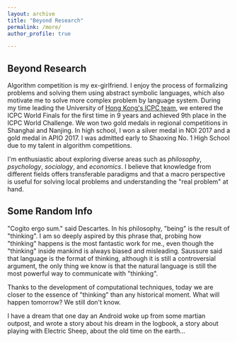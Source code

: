 ```yaml
---
layout: archive
title: "Beyond Research"
permalink: /more/
author_profile: true

---
```


## Beyond Research

Algorithm competition is my ex-girlfriend. I enjoy the process of formalizing problems and solving them using abstract symbolic languages, which also motivate me to solve more complex problem by language system. During my time leading the University of [Hong Kong's ICPC team](https://i.cs.hku.hk/~provinci/achievements.html), we entered the ICPC World Finals for the first time in 9 years and achieved 9th place in the ICPC World Challenge. We won two gold medals in regional competitions in Shanghai and Nanjing. In high school, I won a silver medal in NOI 2017 and a gold medal in APIO 2017. I was admitted early to Shaoxing No. 1 High School due to my talent in algorithm competitions.

I'm enthusiastic about exploring diverse areas such as *philosophy*, *psychology*, *sociology*, and *economics*. I believe that knowledge from different fields offers transferable paradigms and that a macro perspective is useful for solving local problems and understanding the "real problem" at hand.

## Some Random Info

"Cogito ergo sum." said Descartes. In his philosophy, "being" is the result of "thinking". I am so deeply aspired by this phrase that, probing how "thinking" happens is the most fantastic work for me., even though the "thinking" inside mankind is always biased and misleading. Saussure said that language is the format of thinking, although it is still a controversial argument, the only thing we know is that the natural language is still the most powerful way to communicate with "thinking".

Thanks to the development of computational techniques, today we are closer to the essence of "thinking" than any historical moment.  What will happen tomorrow? We still don't know. 

I have a dream that one day an Android woke up from some martian outpost, and wrote a story about his dream in the logbook, a story about playing with Electric Sheep, about the old time on the earth...